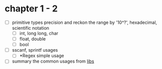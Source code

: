 # chapter 1 - 2

- [ ] primitive types precision and reckon the range by '10^?', hexadecimal, scientific notation
  - [ ] int, long long, char
  - [ ] float, double
  - [ ] bool

- [ ] sscanf, sprintf usages
  - [ ] *Regex simple usage

- [ ] summary the common usages from [libs](./libs.hpp)